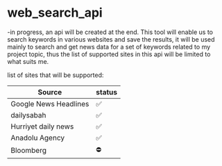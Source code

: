 # web_search_api


-in progress, an api will be created at the end.
This tool will enable us to search keywords in various websites and save the results, it will be used mainly to search and get news data for a set of keywords related to my project topic, thus the list of supported sites in this api will be limited to what suits me.

list of sites that will be supported:


Source | status
-------|-------
Google News Headlines | :white_check_mark:
dailysabah | :white_check_mark:
Hurriyet daily news |  :white_check_mark:
Anadolu Agency |  :white_check_mark:
Bloomberg | :no_entry:



